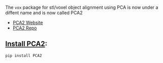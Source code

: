 The `vox` package for stl/voxel object alignment using PCA is now under a diffent name and is now called PCA2

- [PCA2 Website](https://lukemshepherd.github.io/PCA2/)
- [PCA2 Repo](https://github.com/lukemshepherd/PCA2/tree/master)

## [Install PCA2](https://pypi.org/project/PCA2/):
`pip install PCA2`

